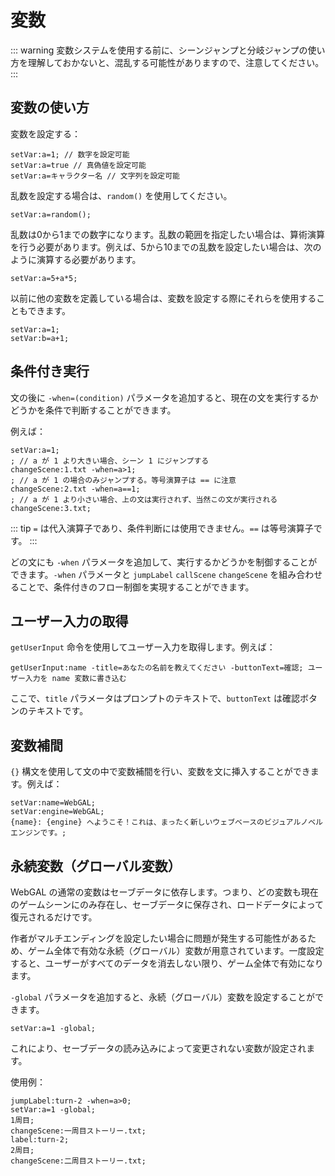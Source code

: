 # 変数

::: warning
変数システムを使用する前に、シーンジャンプと分岐ジャンプの使い方を理解しておかないと、混乱する可能性がありますので、注意してください。
:::

## 変数の使い方

変数を設定する：

``` ws
setVar:a=1; // 数字を設定可能
setVar:a=true // 真偽値を設定可能
setVar:a=キャラクター名 // 文字列を設定可能
```

乱数を設定する場合は、`random()` を使用してください。

```ws
setVar:a=random();
```

乱数は0から1までの数字になります。乱数の範囲を指定したい場合は、算術演算を行う必要があります。例えば、5から10までの乱数を設定したい場合は、次のように演算する必要があります。
```ws
setVar:a=5+a*5;
```

以前に他の変数を定義している場合は、変数を設定する際にそれらを使用することもできます。

``` ws
setVar:a=1;
setVar:b=a+1;
```

## 条件付き実行

文の後に `-when=(condition)` パラメータを追加すると、現在の文を実行するかどうかを条件で判断することができます。

例えば：

``` ws
setVar:a=1;
; // a が 1 より大きい場合、シーン 1 にジャンプする
changeScene:1.txt -when=a>1;
; // a が 1 の場合のみジャンプする。等号演算子は == に注意
changeScene:2.txt -when=a==1;
; // a が 1 より小さい場合、上の文は実行されず、当然この文が実行される
changeScene:3.txt;

```

::: tip
`=` は代入演算子であり、条件判断には使用できません。`==` は等号演算子です。
:::

どの文にも `-when` パラメータを追加して、実行するかどうかを制御することができます。`-when` パラメータと `jumpLabel` `callScene` `changeScene` を組み合わせることで、条件付きのフロー制御を実現することができます。

## ユーザー入力の取得

`getUserInput` 命令を使用してユーザー入力を取得します。例えば：

```
getUserInput:name -title=あなたの名前を教えてください -buttonText=確認; ユーザー入力を name 変数に書き込む
```

ここで、`title` パラメータはプロンプトのテキストで、`buttonText` は確認ボタンのテキストです。

## 変数補間

`{}` 構文を使用して文の中で変数補間を行い、変数を文に挿入することができます。例えば：

```
setVar:name=WebGAL;
setVar:engine=WebGAL;
{name}: {engine} へようこそ！これは、まったく新しいウェブベースのビジュアルノベルエンジンです。;
```

## 永続変数（グローバル変数）

WebGAL の通常の変数はセーブデータに依存します。つまり、どの変数も現在のゲームシーンにのみ存在し、セーブデータに保存され、ロードデータによって復元されるだけです。

作者がマルチエンディングを設定したい場合に問題が発生する可能性があるため、ゲーム全体で有効な永続（グローバル）変数が用意されています。一度設定すると、ユーザーがすべてのデータを消去しない限り、ゲーム全体で有効になります。

`-global` パラメータを追加すると、永続（グローバル）変数を設定することができます。

```ws
setVar:a=1 -global;
```

これにより、セーブデータの読み込みによって変更されない変数が設定されます。

使用例：

```ws
jumpLabel:turn-2 -when=a>0;
setVar:a=1 -global;
1周目;
changeScene:一周目ストーリー.txt;
label:turn-2;
2周目;
changeScene:二周目ストーリー.txt;
```